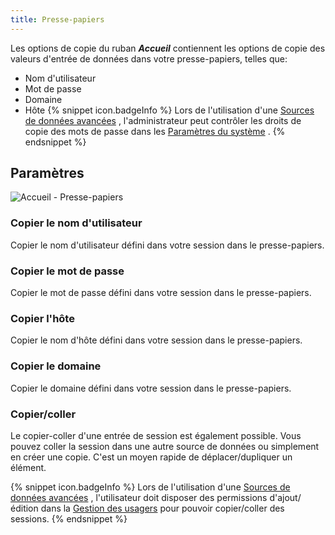 ```yaml
---
title: Presse-papiers
---
```

Les options de copie du ruban ***Accueil*** contiennent les options de copie des valeurs d'entrée de données dans votre presse-papiers, telles que:  

* Nom d'utilisateur 
* Mot de passe 
* Domaine 
* Hôte 
{% snippet icon.badgeInfo %} 
Lors de l'utilisation d'une [Sources de données avancées](/fr/rdm/mac/data-sources/data-sources-types/advanced-data-sources/) , l'administrateur peut contrôler les droits de copie des mots de passe dans les [Paramètres du système](/fr/rdm/mac/commands/administration/system-settings/) . 
{% endsnippet %}
 

## Paramètres 

![Accueil - Presse-papiers](https://webdevolutions.azureedge.net/docs/fr/rdm/mac/clip4042.png) 

### Copier le nom d'utilisateur 

Copier le nom d'utilisateur défini dans votre session dans le presse-papiers. 

### Copier le mot de passe 

Copier le mot de passe défini dans votre session dans le presse-papiers. 

### Copier l'hôte 

Copier le nom d'hôte défini dans votre session dans le presse-papiers. 

### Copier le domaine 

Copier le domaine défini dans votre session dans le presse-papiers. 

### Copier/coller 

Le copier-coller d'une entrée de session est également possible. Vous pouvez coller la session dans une autre source de données ou simplement en créer une copie. C'est un moyen rapide de déplacer/dupliquer un élément. 

{% snippet icon.badgeInfo %} 
Lors de l'utilisation d'une [Sources de données avancées](/fr/rdm/mac/data-sources/data-sources-types/advanced-data-sources/) , l'utilisateur doit disposer des permissions d'ajout/édition dans la [Gestion des usagers](/fr/rdm/mac/commands/administration/user-management/permissions/) pour pouvoir copier/coller des sessions. 
{% endsnippet %}
 

